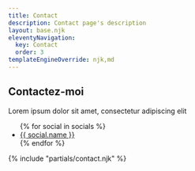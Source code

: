 ```yaml
---
title: Contact
description: Contact page's description
layout: base.njk
eleventyNavigation:
  key: Contact
  order: 3
templateEngineOverride: njk,md
---
```


<section id="contact_section">
<div class="contact_content">
  <div class="contact_info">
    <h2>Contactez-moi</h2>
    <p>Lorem ipsum dolor sit amet, consectetur adipiscing elit</p>
  </div>
<ul class="contact_social">
  {% for social in socials %}
  <li>
    <a href="{{social.url}}">{{ social.name }}</a>
  </li>
  {% endfor %}
</ul>
</div>

{% include "partials/contact.njk" %}

</section>
